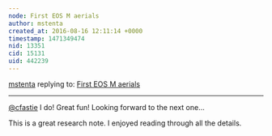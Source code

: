 ```yaml
---
node: First EOS M aerials
author: mstenta
created_at: 2016-08-16 12:11:14 +0000
timestamp: 1471349474
nid: 13351
cid: 15131
uid: 442239
---
```




[mstenta](../profile/mstenta) replying to: [First EOS M aerials](../notes/cfastie/08-13-2016/first-eos-m-aerials)

----
[@cfastie](/profile/cfastie) I do! Great fun! Looking forward to the next one...

This is a great research note. I enjoyed reading through all the details.